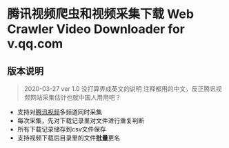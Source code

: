 # 腾讯视频爬虫和视频采集下载 Web Crawler Video Downloader for v.qq.com

## 版本说明
> 2020-03-27 ver 1.0 没打算弄成英文的说明 注释都用的中文，反正腾讯视频网站采集估计也就中国人用用吧？

- 支持对[腾讯视频](https://v.qq.com/)多频道同时采集
- 每次采集，先对下载记录里对文件进行重复判断
- 所有下载记录储存到csv文件保存
- 支持视频下载后目录里的文件**批量**更名
